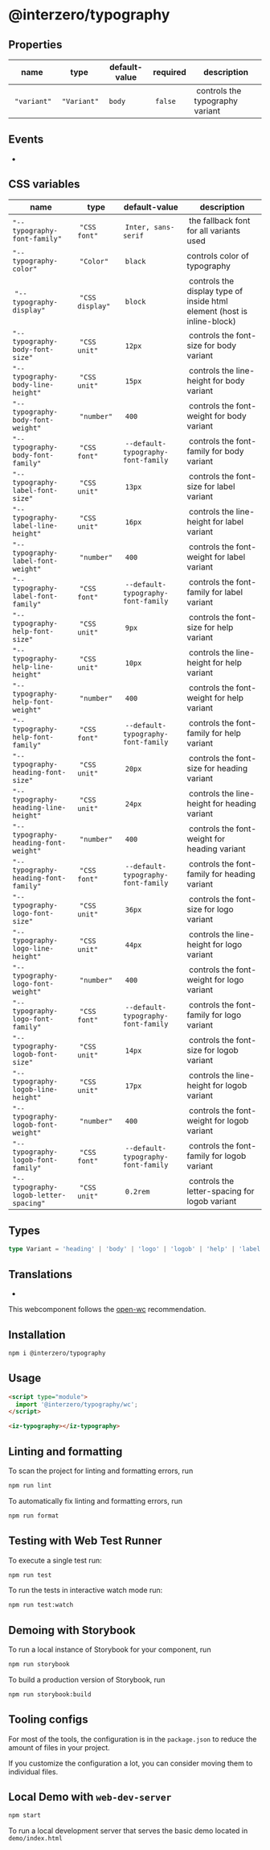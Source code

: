 # @interzero/typography

## Properties
| name | type | default-value | required | description |
|------|------|---------------|----------|-------------|
| `"variant"` | `"Variant"` | `body` | `false` | controls the typography variant |

## Events
-

## CSS variables
| name | type | default-value | description |
|------|------|---------------|-------------|
| `"--typography-font-family"` | `"CSS font"` | `Inter, sans-serif` | the fallback font for all variants used |
| `"--typography-color"` | `"Color"` | `black` | controls color of typography |
| `"--typography-display"` | `"CSS display"` | `block` | controls the display type of inside html element (host is inline-block) |
| `"--typography-body-font-size"` | `"CSS unit"` | `12px` | controls the font-size for body variant |
| `"--typography-body-line-height"` | `"CSS unit"` | `15px` | controls the line-height for body variant |
| `"--typography-body-font-weight"` | `"number"` | `400` | controls the font-weight for body variant |
| `"--typography-body-font-family"` | `"CSS font"` | `--default-typography-font-family` | controls the font-family for body variant |
| `"--typography-label-font-size"` | `"CSS unit"` | `13px` | controls the font-size for label variant |
| `"--typography-label-line-height"` | `"CSS unit"` | `16px` | controls the line-height for label variant |
| `"--typography-label-font-weight"` | `"number"` | `400` | controls the font-weight for label variant |
| `"--typography-label-font-family"` | `"CSS font"` | `--default-typography-font-family` | controls the font-family for label variant |
| `"--typography-help-font-size"` | `"CSS unit"` | `9px` | controls the font-size for help variant |
| `"--typography-help-line-height"` | `"CSS unit"` | `10px` | controls the line-height for help variant |
| `"--typography-help-font-weight"` | `"number"` | `400` | controls the font-weight for help variant |
| `"--typography-help-font-family"` | `"CSS font"` | `--default-typography-font-family` | controls the font-family for help variant |
| `"--typography-heading-font-size"` | `"CSS unit"` | `20px` | controls the font-size for heading variant |
| `"--typography-heading-line-height"` | `"CSS unit"` | `24px` | controls the line-height for heading variant |
| `"--typography-heading-font-weight"` | `"number"` | `400` | controls the font-weight for heading variant |
| `"--typography-heading-font-family"` | `"CSS font"` | `--default-typography-font-family` | controls the font-family for heading variant |
| `"--typography-logo-font-size"` | `"CSS unit"` | `36px` | controls the font-size for logo variant |
| `"--typography-logo-line-height"` | `"CSS unit"` | `44px` | controls the line-height for logo variant |
| `"--typography-logo-font-weight"` | `"number"` | `400` | controls the font-weight for logo variant |
| `"--typography-logo-font-family"` | `"CSS font"` | `--default-typography-font-family` | controls the font-family for logo variant |
| `"--typography-logob-font-size"` | `"CSS unit"` | `14px` | controls the font-size for logob variant |
| `"--typography-logob-line-height"` | `"CSS unit"` | `17px` | controls the line-height for logob variant |
| `"--typography-logob-font-weight"` | `"number"` | `400` | controls the font-weight for logob variant |
| `"--typography-logob-font-family"` | `"CSS font"` | `--default-typography-font-family` | controls the font-family for logob variant |
| `"--typography-logob-letter-spacing"` | `"CSS unit"` | `0.2rem` | controls the letter-spacing for logob variant |

## Types
```typescript
type Variant = 'heading' | 'body' | 'logo' | 'logob' | 'help' | 'label';
```

## Translations
- 


This webcomponent follows the [open-wc](https://github.com/open-wc/open-wc) recommendation.

## Installation

```bash
npm i @interzero/typography
```

## Usage

```html
<script type="module">
  import '@interzero/typography/wc';
</script>

<iz-typography></iz-typography>
```

## Linting and formatting

To scan the project for linting and formatting errors, run

```bash
npm run lint
```

To automatically fix linting and formatting errors, run

```bash
npm run format
```

## Testing with Web Test Runner

To execute a single test run:

```bash
npm run test
```

To run the tests in interactive watch mode run:

```bash
npm run test:watch
```

## Demoing with Storybook

To run a local instance of Storybook for your component, run

```bash
npm run storybook
```

To build a production version of Storybook, run

```bash
npm run storybook:build
```


## Tooling configs

For most of the tools, the configuration is in the `package.json` to reduce the amount of files in your project.

If you customize the configuration a lot, you can consider moving them to individual files.

## Local Demo with `web-dev-server`

```bash
npm start
```

To run a local development server that serves the basic demo located in `demo/index.html`
